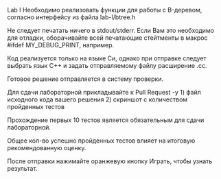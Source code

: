 Lab I
Необходимо реализовать функции для работы с B-деревом, согласно интерфейсу из файла lab-I/btree.h

Не следует печатать ничего в stdout/stderr. Если Вам это необходимо для отладки, оборачивайте всей печатающие стейтменты в макрос #ifdef MY_DEBUG_PRINT, например.

Код реализуется только на языке Си, однако при отправке следует выбрать язык С++ и задать отправляемому файлу расширение .cc.

Готовое решение отправляется в систему проверки.

Для сдачи лабораторной прикладывайте к Pull Request -у 1) файл исходного кода вашего решения 2) скриншот с количеством пройденных тестов

Прохождение первых 10 тестов является обязательным для сдачи лабораторной.

Общее кол-во успешно пройденных тестов влияет на итоговую рекомендованную оценку.

После отправки нажимайте оранжевую кнопку Играть, чтобы узнать результат.

